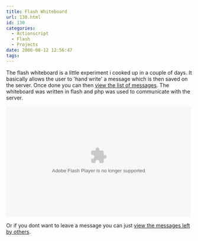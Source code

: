 ```yaml
---
title: Flash Whiteboard
url: 130.html
id: 130
categories:
  - Actionscript
  - Flash
  - Projects
date: 2006-08-12 12:56:47
tags:
---
```


The flash whiteboard is a little experiment i cooked up in a couple of days. It basically allows the user to 'hand write' a message which is then saved on the server. Once done you can then [view the list of messages](https://www.mikecann.co.uk/?page_id=131). The whiteboard was written in flash and php was used to communicate with the server.
<!-- more -->
<embed width="500" height="300" type="application/x-shockwave-flash" pluginspage="https://www.macromedia.com/go/getflashplayer" src="/wp-content/uploads/Flash/client1.swf" play="true" loop="true" menu="true"></embed>

Or if you dont want to leave a message you can just [view the messages left by others](https://www.mikecann.co.uk/?page_id=131).